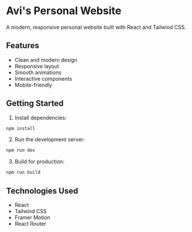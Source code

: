 # Avi's Personal Website

A modern, responsive personal website built with React and Tailwind CSS.

## Features
- Clean and modern design
- Responsive layout
- Smooth animations
- Interactive components
- Mobile-friendly

## Getting Started

1. Install dependencies:
```bash
npm install
```

2. Run the development server:
```bash
npm run dev
```

3. Build for production:
```bash
npm run build
```

## Technologies Used
- React
- Tailwind CSS
- Framer Motion
- React Router
